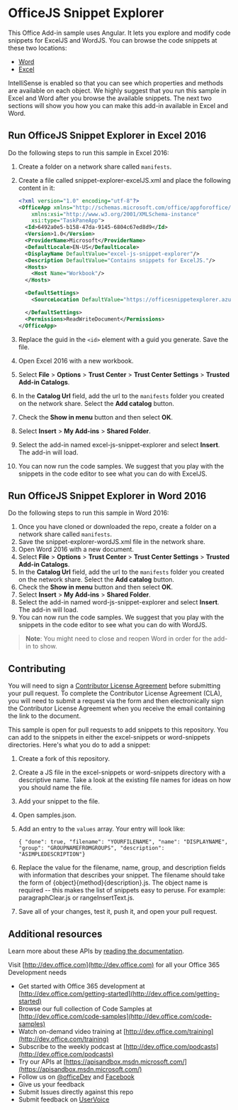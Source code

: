 # OfficeJS Snippet Explorer

This Office Add-in sample uses Angular. It lets you explore and modify code snippets for ExcelJS and WordJS. You can browse the code snippets at these two locations:
 
- [Word](https://officesnippetexplorer.azurewebsites.net/#/snippets/word)
- [Excel](https://officesnippetexplorer.azurewebsites.net/#/snippets/excel)

IntelliSense is enabled so that you can see which properties and methods are available on each object. We highly suggest that you run this sample in Excel and Word after you browse the available snippets. The next two sections will show you how you can make this add-in available in Excel and Word. 

## Run OfficeJS Snippet Explorer in Excel 2016

Do the following steps to run this sample in Excel 2016:

1. Create a folder on a network share called `manifests`.
2. Create a file called snippet-explorer-excelJS.xml and place the following content in it:
  
    ```xml
    <?xml version="1.0" encoding="utf-8"?>
    <OfficeApp xmlns="http://schemas.microsoft.com/office/appforoffice/1.1" 
        xmlns:xsi="http://www.w3.org/2001/XMLSchema-instance" 
        xsi:type="TaskPaneApp">
      <Id>6492a0e5-b158-47da-9145-6804c67ed8d9</Id>
      <Version>1.0</Version>
      <ProviderName>Microsoft</ProviderName>
      <DefaultLocale>EN-US</DefaultLocale>
      <DisplayName DefaultValue="excel-js-snippet-explorer"/>
      <Description DefaultValue="Contains snippets for ExcelJS."/>
      <Hosts>
        <Host Name="Workbook"/>
      </Hosts>

      <DefaultSettings>
        <SourceLocation DefaultValue="https://officesnippetexplorer.azurewebsites.net/#/add-in/excel"/>

      </DefaultSettings>
      <Permissions>ReadWriteDocument</Permissions>
    </OfficeApp>
    ```

3. Replace the guid in the `<id>` element with a guid you generate. Save the file. 
4. Open Excel 2016 with a new workbook.
5. Select **File** > **Options** > **Trust Center** > **Trust Center Settings** > **Trusted Add-in Catalogs**.
6. In the **Catalog Url** field, add the url to the `manifests` folder you created on the network share. Select the **Add catalog** button.
7. Check the **Show in menu** button and then select **OK**.
8. Select **Insert** > **My Add-ins** > **Shared Folder**. 
9. Select the add-in named excel-js-snippet-explorer and select **Insert**. The add-in will load.
10. You can now run the code samples. We suggest that you play with the snippets in the code editor  to see what you can do with ExcelJS.


## Run OfficeJS Snippet Explorer in Word 2016

Do the following steps to run this sample in Word 2016:

1. Once you have cloned or downloaded the repo, create a folder on a network share called `manifests`.
2. Save the snippet-explorer-wordJS.xml file in the network share. 
4. Open Word 2016 with a new document.
5. Select **File** > **Options** > **Trust Center** > **Trust Center Settings** > **Trusted Add-in Catalogs**.
6. In the **Catalog Url** field, add the url to the `manifests` folder you created on the network share. Select the **Add catalog** button.
7. Check the **Show in menu** button and then select **OK**.
8. Select **Insert** > **My Add-ins** > **Shared Folder**. 
9. Select the add-in named word-js-snippet-explorer and select **Insert**. The add-in will load.
10. You can now run the code samples. We suggest that you play with the snippets in the code editor  to see what you can do with WordJS.

>**Note**: You might need to close and reopen Word in order for the add-in to show.

## Contributing
You will need to sign a [Contributor License Agreement](https://cla.microsoft.com) before submitting your pull request. To complete the Contributor License Agreement (CLA), you will need to submit a request via the form and then electronically sign the Contributor License Agreement when you receive the email containing the link to the document. 

This sample is open for pull requests to add snippets to this repository. You can add to the snippets in either the excel-snippets or word-snippets directories. Here's what you do to add a snippet:

1. Create a fork of this repository.
2. Create a JS file in the excel-snippets or word-snippets directory with a descriptive name. Take a look at the existing file names for ideas on how you should name the file.
3. Add your snippet to the file.
4. Open samples.json.
5. Add an entry to the `values` array. Your entry will look like:

    `{ "done": true, "filename": "YOURFILENAME", "name": "DISPLAYNAME", "group": "GROUPNAMEFROMGROUPS", "description": "ASIMPLEDESCRIPTION"}`

6. Replace the value for the filename, name, group, and description fields with information that describes your snippet. The filename should take the form of {object}{method}{description}.js. The object name is required -- this makes the list of snippets easy to peruse. For example: paragraphClear.js or rangeInsertText.js.
7. Save all of your changes, test it, push it, and open your pull request.

## Additional resources

Learn more about these APIs by [reading the documentation](https://github.com/OfficeDev/office-js-docs). 

Visit [http://dev.office.com](http://dev.office.com) for all your Office 365 Development needs
- Get started with Office 365 development at [http://dev.office.com/getting-started](http://dev.office.com/getting-started)
- Browse our full collection of Code Samples at [http://dev.office.com/code-samples](http://dev.office.com/code-samples)
- Watch on-demand video training at [http://dev.office.com/training](http://dev.office.com/training)
- Subscribe to the weekly podcast at [http://dev.office.com/podcasts](http://dev.office.com/podcasts)
- Try our APIs at [https://apisandbox.msdn.microsoft.com/](https://apisandbox.msdn.microsoft.com/)
- Follow us on [@officeDev](http://twitter.com/OfficeDev) and [Facebook](http://www.facebook.com/OfficeDev)
- Give us your feedback
 - Submit Issues directly against this repo
 - Submit feedback on [UserVoice](http://officespdev.uservoice.com/)
